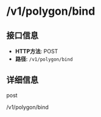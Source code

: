 # /v1/polygon/bind

## 接口信息

- **HTTP方法**: POST
- **路径**: `/v1/polygon/bind`

## 详细信息

post

/v1/polygon/bind
